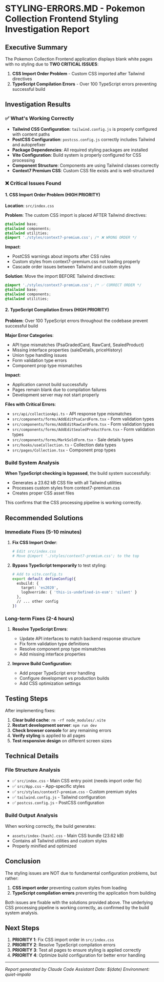 # STYLING-ERRORS.MD - Pokemon Collection Frontend Styling Investigation Report

## Executive Summary

The Pokemon Collection Frontend application displays blank white pages with no styling due to **TWO CRITICAL ISSUES**:

1. **CSS Import Order Problem** - Custom CSS imported after Tailwind directives
2. **TypeScript Compilation Errors** - Over 100 TypeScript errors preventing successful build

## Investigation Results

### ✅ What's Working Correctly

- **Tailwind CSS Configuration**: `tailwind.config.js` is properly configured with content paths
- **PostCSS Configuration**: `postcss.config.js` correctly includes Tailwind and autoprefixer
- **Package Dependencies**: All required styling packages are installed
- **Vite Configuration**: Build system is properly configured for CSS processing
- **Component Structure**: Components are using Tailwind classes correctly
- **Context7 Premium CSS**: Custom CSS file exists and is well-structured

### ❌ Critical Issues Found

#### 1. CSS Import Order Problem (HIGH PRIORITY)

**Location**: `src/index.css`

**Problem**: The custom CSS import is placed AFTER Tailwind directives:

```css
@tailwind base;
@tailwind components;
@tailwind utilities;
@import './styles/context7-premium.css'; /* ❌ WRONG ORDER */
```

**Impact**:

- PostCSS warnings about imports after CSS rules
- Custom styles from context7-premium.css not loading properly
- Cascade order issues between Tailwind and custom styles

**Solution**: Move the import BEFORE Tailwind directives:

```css
@import './styles/context7-premium.css'; /* ✅ CORRECT ORDER */
@tailwind base;
@tailwind components;
@tailwind utilities;
```

#### 2. TypeScript Compilation Errors (HIGH PRIORITY)

**Problem**: Over 100 TypeScript errors throughout the codebase prevent successful build

**Major Error Categories**:

- API type mismatches (PsaGradedCard, RawCard, SealedProduct)
- Missing interface properties (saleDetails, priceHistory)
- Union type handling issues
- Form validation type errors
- Component prop type mismatches

**Impact**:

- Application cannot build successfully
- Pages remain blank due to compilation failures
- Development server may not start properly

**Files with Critical Errors**:

- `src/api/collectionApi.ts` - API response type mismatches
- `src/components/forms/AddEditPsaCardForm.tsx` - Form validation types
- `src/components/forms/AddEditRawCardForm.tsx` - Form validation types
- `src/components/forms/AddEditSealedProductForm.tsx` - Form validation types
- `src/components/forms/MarkSoldForm.tsx` - Sale details types
- `src/hooks/useCollection.ts` - Collection data types
- `src/pages/Collection.tsx` - Component prop types

### Build System Analysis

**When TypeScript checking is bypassed**, the build system successfully:

- Generates a 23.62 kB CSS file with all Tailwind utilities
- Processes custom styles from context7-premium.css
- Creates proper CSS asset files

This confirms that the CSS processing pipeline is working correctly.

## Recommended Solutions

### Immediate Fixes (5-10 minutes)

1. **Fix CSS Import Order**:

   ```bash
   # Edit src/index.css
   # Move @import './styles/context7-premium.css'; to the top
   ```

2. **Bypass TypeScript temporarily** to test styling:
   ```bash
   # Add to vite.config.ts
   export default defineConfig({
     esbuild: {
       target: 'es2020',
       logOverride: { 'this-is-undefined-in-esm': 'silent' }
     },
     // ... other config
   })
   ```

### Long-term Fixes (2-4 hours)

1. **Resolve TypeScript Errors**:
   - Update API interfaces to match backend response structure
   - Fix form validation type definitions
   - Resolve component prop type mismatches
   - Add missing interface properties

2. **Improve Build Configuration**:
   - Add proper TypeScript error handling
   - Configure development vs production builds
   - Add CSS optimization settings

## Testing Steps

After implementing fixes:

1. **Clear build cache**: `rm -rf node_modules/.vite`
2. **Restart development server**: `npm run dev`
3. **Check browser console** for any remaining errors
4. **Verify styling** is applied to all pages
5. **Test responsive design** on different screen sizes

## Technical Details

### File Structure Analysis

- ✅ `src/index.css` - Main CSS entry point (needs import order fix)
- ✅ `src/App.css` - App-specific styles
- ✅ `src/styles/context7-premium.css` - Custom premium styles
- ✅ `tailwind.config.js` - Tailwind configuration
- ✅ `postcss.config.js` - PostCSS configuration

### Build Output Analysis

When working correctly, the build generates:

- `assets/index-[hash].css` - Main CSS bundle (23.62 kB)
- Contains all Tailwind utilities and custom styles
- Properly minified and optimized

## Conclusion

The styling issues are NOT due to fundamental configuration problems, but rather:

1. **CSS import order** preventing custom styles from loading
2. **TypeScript compilation errors** preventing the application from building

Both issues are fixable with the solutions provided above. The underlying CSS processing pipeline is working correctly, as confirmed by the build system analysis.

## Next Steps

1. **PRIORITY 1**: Fix CSS import order in `src/index.css`
2. **PRIORITY 2**: Resolve TypeScript compilation errors
3. **PRIORITY 3**: Test all pages to ensure styling is applied correctly
4. **PRIORITY 4**: Optimize build configuration for better error handling

---

_Report generated by Claude Code Assistant_
_Date: $(date)_
_Environment: quiet-impala_
